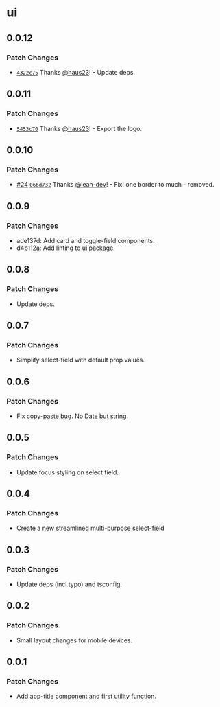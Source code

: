 # ui

## 0.0.12

### Patch Changes

- [`4322c75`](https://github.com/haus23/runde.tips/commit/4322c7592485edff7f0f8df6e4d3f330a20d5c18) Thanks [@haus23](https://github.com/haus23)! - Update deps.

## 0.0.11

### Patch Changes

- [`5453c70`](https://github.com/haus23/runde.tips/commit/5453c70c7a3d129d0383cc0a15ca52e1bf1f9b99) Thanks [@haus23](https://github.com/haus23)! - Export the logo.

## 0.0.10

### Patch Changes

- [#24](https://github.com/haus23/runde.tips/pull/24) [`066d732`](https://github.com/haus23/runde.tips/commit/066d732167d04371e4d400d5aa97a545a9636ac7) Thanks [@lean-dev](https://github.com/lean-dev)! - Fix: one border to much - removed.

## 0.0.9

### Patch Changes

- ade137d: Add card and toggle-field components.
- d4b112a: Add linting to ui package.

## 0.0.8

### Patch Changes

- Update deps.

## 0.0.7

### Patch Changes

- Simplify select-field with default prop values.

## 0.0.6

### Patch Changes

- Fix copy-paste bug. No Date but string.

## 0.0.5

### Patch Changes

- Update focus styling on select field.

## 0.0.4

### Patch Changes

- Create a new streamlined multi-purpose select-field

## 0.0.3

### Patch Changes

- Update deps (incl typo) and tsconfig.

## 0.0.2

### Patch Changes

- Small layout changes for mobile devices.

## 0.0.1

### Patch Changes

- Add app-title component and first utility function.
